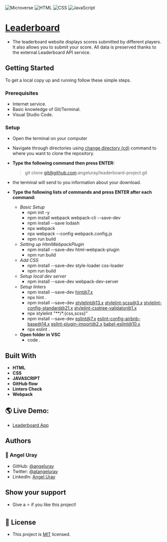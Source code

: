 ![Microverse](https://img.shields.io/badge/Microverse-blueviolet) ![HTML](https://img.shields.io/badge/-HTML-orange) ![CSS](https://img.shields.io/badge/-CSS-blue) ![JavaScript](https://img.shields.io/badge/-JavaScript-yellow)

# [Leaderboard](https://github.com/microverseinc/curriculum-javascript/blob/main/leaderboard/sneak_peek.md)

- The leaderboard website displays scores submitted by different players. It also allows you to submit your score. All data is preserved thanks to the external Leaderboard API service.

## Getting Started
To get a local copy up and running follow these simple steps.

### Prerequisites

- Internet service.
- Basic knowledge of Git/Terminal.
- Visual Studio Code.

### Setup

- Open the terminal on your computer
- Navigate through directories using [change directory (cd)](https://www.howtogeek.com/659411/how-to-change-directories-in-command-prompt-on-windows-10) command to where you want to clone the repository.

- **Type the following command then press ENTER:**

  > git clone git@github.com:angeluray/leaderboard-project.git

- the terminal will send to you information about your download.

- **Type the following lists of commands and press ENTER after each command:**
  - *Basic Setup*
    - npm init -y
    - npm install webpack webpack-cli --save-dev
    - npm install --save lodash
    - npx webpack
    - npx webpack --config webpack.config.js
    - npm run build
  - *Setting up HtmlWebpackPlugin*
    - npm install --save-dev html-webpack-plugin
    - npm run build
  - *Add CSS*
    - npm install --save-dev style-loader css-loader
    - npm run build
  - *Setup local dev server*
    - npm install --save-dev webpack-dev-server
  - *Setup linters*
    - npm install --save-dev hint@7.x
    - npx hint .
    - npm install --save-dev stylelint@13.x stylelint-scss@3.x stylelint-config-standard@21.x stylelint-csstree-validator@1.x
    - npx stylelint "**/*.{css,scss}"
    - npm install --save-dev eslint@7.x eslint-config-airbnb-base@14.x eslint-plugin-import@2.x babel-eslint@10.x
    - npx eslint .
  - **Open folder in VSC**
    - code .

## Built With

- **HTML**
- **CSS**
- **JAVASCRIPT**
- **GitHub flow**
- **Linters Check**
- **Webpack**

## 🌎 Live Demo:
- [Leaderboard App](https://willowy-kringle-4b3faf.netlify.app/)

## Authors 
### 👤 Angel Uray
- GitHub: [@angeluray](https://github.com/angeluray)
- Twitter: [@atangeluray](https://twitter.com/atangeluray)
- LinkedIn: [Angel Uray](www.linkedin.com/in/angeluray-jobs)

## Show your support
- Give a ⭐️ if you like this project!

## 📝 License
- This project is [MIT](./LICENSE) licensed.
